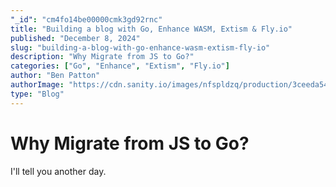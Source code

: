 ```yaml
---
"_id": "cm4fo14be00000cmk3gd92rnc"
title: "Building a blog with Go, Enhance WASM, Extism & Fly.io"
published: "December 8, 2024"
slug: "building-a-blog-with-go-enhance-wasm-extism-fly-io"
description: "Why Migrate from JS to Go?"
categories: ["Go", "Enhance", "Extism", "Fly.io"]
author: "Ben Patton"
authorImage: "https://cdn.sanity.io/images/nfspldzq/production/3ceeda54221c7c0614ecc51f955c7be39a1da34e-512x512.jpg"
type: "Blog"
---
```


# Why Migrate from JS to Go?

I'll tell you another day.
